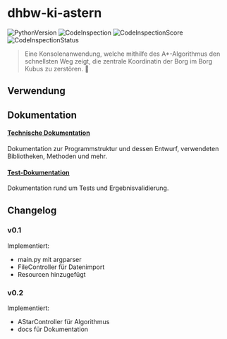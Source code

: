 # dhbw-ki-astern

![PythonVersion][python-image]
![CodeInspection][code-inspection]
![CodeInspectionScore][code-inspection-score]
![CodeInspectionStatus][code-inspection-status]

> Eine Konsolenanwendung, welche mithilfe des A*-Algorithmus den schnellsten Weg zeigt, die zentrale Koordinatin der 
> Borg im Borg Kubus zu zerstören. :robot:

## Verwendung

## Dokumentation

#### [Technische Dokumentation](./docs/technical.md)

Dokumentation zur Programmstruktur und dessen Entwurf, verwendeten Bibliotheken, Methoden und mehr.

#### [Test-Dokumentation](./docs/test.md)

Dokumentation rund um Tests und Ergebnisvalidierung.

## Changelog
### v0.1
Implementiert:
- main.py mit argparser
- FileController für Datenimport
- Resourcen hinzugefügt

### v0.2
Implementiert:
- AStarController für Algorithmus
- docs für Dokumentation

<!--Image Resources-->
[python-image]: https://img.shields.io/badge/python-v3.8.5+-blue?logo=python
[code-inspection]: https://github.com/TimoStroehlein/dhbw-ki-astern/workflows/CI/badge.svg
[code-inspection-score]: https://www.code-inspector.com/project/16904/score/svg
[code-inspection-status]: https://www.code-inspector.com/project/16904/status/svg

